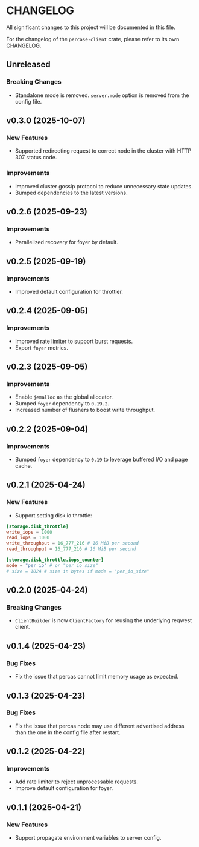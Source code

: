 # CHANGELOG

All significant changes to this project will be documented in this file.

For the changelog of the `percase-client` crate, please refer to its own [CHANGELOG](client/CHANGELOG.md).

## Unreleased

### Breaking Changes

* Standalone mode is removed. `server.mode` option is removed from the config file.

## v0.3.0 (2025-10-07)

### New Features

* Supported redirecting request to correct node in the cluster with HTTP 307 status code.

### Improvements

* Improved cluster gossip protocol to reduce unnecessary state updates.
* Bumped dependencies to the latest versions.

## v0.2.6 (2025-09-23)

### Improvements

* Parallelized recovery for foyer by default.

## v0.2.5 (2025-09-19)

### Improvements

* Improved default configuration for throttler.

## v0.2.4 (2025-09-05)

### Improvements

* Improved rate limiter to support burst requests.
* Export `foyer` metrics.

## v0.2.3 (2025-09-05)

### Improvements

* Enable `jemalloc` as the global allocator.
* Bumped `foyer` dependency to `0.19.2`.
* Increased number of flushers to boost write throughput.

## v0.2.2 (2025-09-04)

### Improvements

* Bumped `foyer` dependency to `0.19` to leverage buffered I/O and page cache.

## v0.2.1 (2025-04-24)

### New Features

* Support setting disk io throttle:

```toml
[storage.disk_throttle]
write_iops = 1000
read_iops = 1000
write_throughput = 16_777_216 # 16 MiB per second
read_throughput = 16_777_216 # 16 MiB per second

[storage.disk_throttle.iops_counter]
mode = "per_io" # or "per_io_size"
# size = 1024 # size in bytes if mode = "per_io_size"
```

## v0.2.0 (2025-04-24)

### Breaking Changes

* `ClientBuilder` is now `ClientFactory` for reusing the underlying reqwest client.

## v0.1.4 (2025-04-23)

### Bug Fixes

* Fix the issue that percas cannot limit memory usage as expected.

## v0.1.3 (2025-04-23)

### Bug Fixes

* Fix the issue that percas node may use different advertised address than the one in the config file after restart.

## v0.1.2 (2025-04-22)

### Improvements

* Add rate limiter to reject unprocessable requests.
* Improve default configuration for foyer.

## v0.1.1 (2025-04-21)

### New Features

* Support propagate environment variables to server config.
